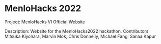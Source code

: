 # MenloHacks 2022
Project: MenloHacks VI Official Website

Description: Website for the MenloHacks2022 hackathon.
Contributors: Mitsuka Kiyohara, Marvin Mok, Chris Donnelly, Michael Fang, Sanaa Kapur
